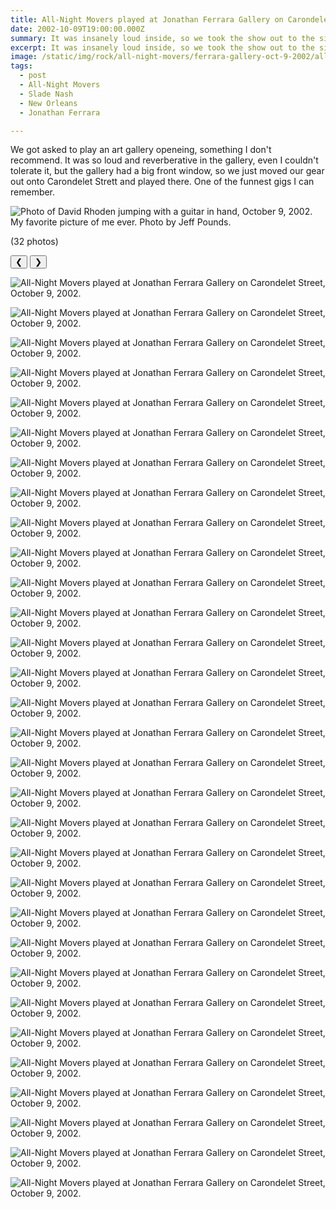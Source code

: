 ```yaml
---
title: All-Night Movers played at Jonathan Ferrara Gallery on Carondelet Street.
date: 2002-10-09T19:00:00.000Z
summary: It was insanely loud inside, so we took the show out to the sidewalk.
excerpt: It was insanely loud inside, so we took the show out to the sidewalk.
image: /static/img/rock/all-night-movers/ferrara-gallery-oct-9-2002/all-night-movers-ferrara-window-by-jeff-pounds.jpg
tags:
  - post 
  - All-Night Movers
  - Slade Nash
  - New Orleans
  - Jonathan Ferrara

---
```


We got asked to play an art gallery openeing, something I don't recommend. It was so loud and reverberative in the gallery, even I couldn't tolerate it, but the gallery had a big front window, so we just moved our gear out onto Carondelet Strett and played there. One of the funnest gigs I can remember.

![Photo of David Rhoden jumping with a guitar in hand, October 9, 2002.](/static/img/rock/all-night-movers/ferrara-gallery-oct-9-2002/all-night-movers-ferrara-window-by-jeff-pounds.jpg)
My favorite picture of me ever. Photo by Jeff Pounds.

(32 photos)

<div id="viewport">
    <button id="buttonPrevious">&#10094;</button>
    <button id="buttonNext">&#10095;</button>

![All-Night Movers played at Jonathan Ferrara Gallery on Carondelet Street, October 9, 2002.](/static/img/rock/all-night-movers/ferrara-gallery-oct-9-2002/4track-oct-9-2002.jpg "All-Night Movers played at Jonathan Ferrara Gallery on Carondelet Street, October 9, 2002.")

![All-Night Movers played at Jonathan Ferrara Gallery on Carondelet Street, October 9, 2002.](/static/img/rock/all-night-movers/ferrara-gallery-oct-9-2002/daveonly-oct-9-2002.jpg "All-Night Movers played at Jonathan Ferrara Gallery on Carondelet Street, October 9, 2002.")

![All-Night Movers played at Jonathan Ferrara Gallery on Carondelet Street, October 9, 2002.](/static/img/rock/all-night-movers/ferrara-gallery-oct-9-2002/fenderneck-oct-9-2002.jpg "All-Night Movers played at Jonathan Ferrara Gallery on Carondelet Street, October 9, 2002.")

![All-Night Movers played at Jonathan Ferrara Gallery on Carondelet Street, October 9, 2002.](/static/img/rock/all-night-movers/ferrara-gallery-oct-9-2002/inwindow00-oct-9-2002.jpg "All-Night Movers played at Jonathan Ferrara Gallery on Carondelet Street, October 9, 2002.")

![All-Night Movers played at Jonathan Ferrara Gallery on Carondelet Street, October 9, 2002.](/static/img/rock/all-night-movers/ferrara-gallery-oct-9-2002/inwindow01-oct-9-2002.jpg "All-Night Movers played at Jonathan Ferrara Gallery on Carondelet Street, October 9, 2002.")

![All-Night Movers played at Jonathan Ferrara Gallery on Carondelet Street, October 9, 2002.](/static/img/rock/all-night-movers/ferrara-gallery-oct-9-2002/inwindow03-oct-9-2002.jpg "All-Night Movers played at Jonathan Ferrara Gallery on Carondelet Street, October 9, 2002.")

![All-Night Movers played at Jonathan Ferrara Gallery on Carondelet Street, October 9, 2002.](/static/img/rock/all-night-movers/ferrara-gallery-oct-9-2002/inwindow04-oct-9-2002.jpg "All-Night Movers played at Jonathan Ferrara Gallery on Carondelet Street, October 9, 2002.")

![All-Night Movers played at Jonathan Ferrara Gallery on Carondelet Street, October 9, 2002.](/static/img/rock/all-night-movers/ferrara-gallery-oct-9-2002/inwindow06-oct-9-2002.jpg "All-Night Movers played at Jonathan Ferrara Gallery on Carondelet Street, October 9, 2002.")

![All-Night Movers played at Jonathan Ferrara Gallery on Carondelet Street, October 9, 2002.](/static/img/rock/all-night-movers/ferrara-gallery-oct-9-2002/inwindow07-oct-9-2002.jpg "All-Night Movers played at Jonathan Ferrara Gallery on Carondelet Street, October 9, 2002.")

![All-Night Movers played at Jonathan Ferrara Gallery on Carondelet Street, October 9, 2002.](/static/img/rock/all-night-movers/ferrara-gallery-oct-9-2002/inwindow08-oct-9-2002.jpg "All-Night Movers played at Jonathan Ferrara Gallery on Carondelet Street, October 9, 2002.")

![All-Night Movers played at Jonathan Ferrara Gallery on Carondelet Street, October 9, 2002.](/static/img/rock/all-night-movers/ferrara-gallery-oct-9-2002/inwindow09-oct-9-2002.jpg "All-Night Movers played at Jonathan Ferrara Gallery on Carondelet Street, October 9, 2002.")

![All-Night Movers played at Jonathan Ferrara Gallery on Carondelet Street, October 9, 2002.](/static/img/rock/all-night-movers/ferrara-gallery-oct-9-2002/inwindow10-oct-9-2002.jpg "All-Night Movers played at Jonathan Ferrara Gallery on Carondelet Street, October 9, 2002.")

![All-Night Movers played at Jonathan Ferrara Gallery on Carondelet Street, October 9, 2002.](/static/img/rock/all-night-movers/ferrara-gallery-oct-9-2002/inwindow11-oct-9-2002.jpg "All-Night Movers played at Jonathan Ferrara Gallery on Carondelet Street, October 9, 2002.")

![All-Night Movers played at Jonathan Ferrara Gallery on Carondelet Street, October 9, 2002.](/static/img/rock/all-night-movers/ferrara-gallery-oct-9-2002/inwindow12-oct-9-2002.jpg "All-Night Movers played at Jonathan Ferrara Gallery on Carondelet Street, October 9, 2002.")

![All-Night Movers played at Jonathan Ferrara Gallery on Carondelet Street, October 9, 2002.](/static/img/rock/all-night-movers/ferrara-gallery-oct-9-2002/inwindow14-oct-9-2002.jpg "All-Night Movers played at Jonathan Ferrara Gallery on Carondelet Street, October 9, 2002.")

![All-Night Movers played at Jonathan Ferrara Gallery on Carondelet Street, October 9, 2002.](/static/img/rock/all-night-movers/ferrara-gallery-oct-9-2002/inwindow15-oct-9-2002.jpg "All-Night Movers played at Jonathan Ferrara Gallery on Carondelet Street, October 9, 2002.")

![All-Night Movers played at Jonathan Ferrara Gallery on Carondelet Street, October 9, 2002.](/static/img/rock/all-night-movers/ferrara-gallery-oct-9-2002/inwindow16-oct-9-2002.jpg "All-Night Movers played at Jonathan Ferrara Gallery on Carondelet Street, October 9, 2002.")

![All-Night Movers played at Jonathan Ferrara Gallery on Carondelet Street, October 9, 2002.](/static/img/rock/all-night-movers/ferrara-gallery-oct-9-2002/marianmarcus-oct-9-2002.jpg "All-Night Movers played at Jonathan Ferrara Gallery on Carondelet Street, October 9, 2002.")

![All-Night Movers played at Jonathan Ferrara Gallery on Carondelet Street, October 9, 2002.](/static/img/rock/all-night-movers/ferrara-gallery-oct-9-2002/reallight-oct-9-2002.jpg "All-Night Movers played at Jonathan Ferrara Gallery on Carondelet Street, October 9, 2002.")

![All-Night Movers played at Jonathan Ferrara Gallery on Carondelet Street, October 9, 2002.](/static/img/rock/all-night-movers/ferrara-gallery-oct-9-2002/schlitz-oct-9-2002.jpg "All-Night Movers played at Jonathan Ferrara Gallery on Carondelet Street, October 9, 2002.")

![All-Night Movers played at Jonathan Ferrara Gallery on Carondelet Street, October 9, 2002.](/static/img/rock/all-night-movers/ferrara-gallery-oct-9-2002/show1-oct-9-2002.jpg "All-Night Movers played at Jonathan Ferrara Gallery on Carondelet Street, October 9, 2002.")

![All-Night Movers played at Jonathan Ferrara Gallery on Carondelet Street, October 9, 2002.](/static/img/rock/all-night-movers/ferrara-gallery-oct-9-2002/sidewalk1-oct-9-2002.jpg "All-Night Movers played at Jonathan Ferrara Gallery on Carondelet Street, October 9, 2002.")

![All-Night Movers played at Jonathan Ferrara Gallery on Carondelet Street, October 9, 2002.](/static/img/rock/all-night-movers/ferrara-gallery-oct-9-2002/sidewalk2-oct-9-2002.jpg "All-Night Movers played at Jonathan Ferrara Gallery on Carondelet Street, October 9, 2002.")

![All-Night Movers played at Jonathan Ferrara Gallery on Carondelet Street, October 9, 2002.](/static/img/rock/all-night-movers/ferrara-gallery-oct-9-2002/sidewalk4-oct-9-2002.jpg "All-Night Movers played at Jonathan Ferrara Gallery on Carondelet Street, October 9, 2002.")

![All-Night Movers played at Jonathan Ferrara Gallery on Carondelet Street, October 9, 2002.](/static/img/rock/all-night-movers/ferrara-gallery-oct-9-2002/sidewalk5-oct-9-2002.jpg "All-Night Movers played at Jonathan Ferrara Gallery on Carondelet Street, October 9, 2002.")

![All-Night Movers played at Jonathan Ferrara Gallery on Carondelet Street, October 9, 2002.](/static/img/rock/all-night-movers/ferrara-gallery-oct-9-2002/sidewalk6-oct-9-2002.jpg "All-Night Movers played at Jonathan Ferrara Gallery on Carondelet Street, October 9, 2002.")

![All-Night Movers played at Jonathan Ferrara Gallery on Carondelet Street, October 9, 2002.](/static/img/rock/all-night-movers/ferrara-gallery-oct-9-2002/sidewalk7-oct-9-2002.jpg "All-Night Movers played at Jonathan Ferrara Gallery on Carondelet Street, October 9, 2002.")

![All-Night Movers played at Jonathan Ferrara Gallery on Carondelet Street, October 9, 2002.](/static/img/rock/all-night-movers/ferrara-gallery-oct-9-2002/sidewalk8-oct-9-2002.jpg "All-Night Movers played at Jonathan Ferrara Gallery on Carondelet Street, October 9, 2002.")

![All-Night Movers played at Jonathan Ferrara Gallery on Carondelet Street, October 9, 2002.](/static/img/rock/all-night-movers/ferrara-gallery-oct-9-2002/sidewalk9-oct-9-2002.jpg "All-Night Movers played at Jonathan Ferrara Gallery on Carondelet Street, October 9, 2002.")

![All-Night Movers played at Jonathan Ferrara Gallery on Carondelet Street, October 9, 2002.](/static/img/rock/all-night-movers/ferrara-gallery-oct-9-2002/sidewalk10-oct-9-2002.jpg "All-Night Movers played at Jonathan Ferrara Gallery on Carondelet Street, October 9, 2002.")

![All-Night Movers played at Jonathan Ferrara Gallery on Carondelet Street, October 9, 2002.](/static/img/rock/all-night-movers/ferrara-gallery-oct-9-2002/street-oct-9-2002.jpg "All-Night Movers played at Jonathan Ferrara Gallery on Carondelet Street, October 9, 2002.")

</div>
<div id="caption"></div>

